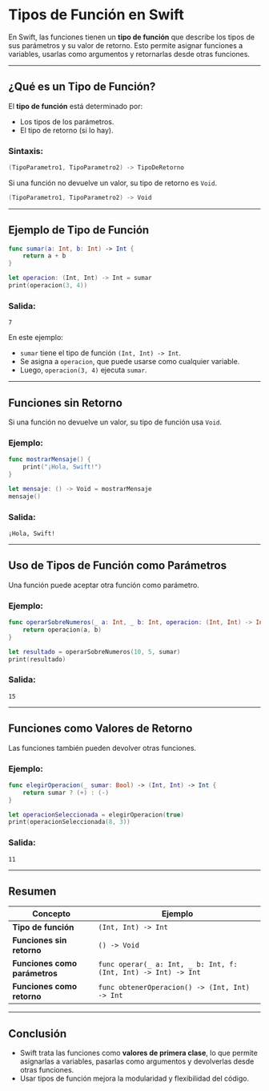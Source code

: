 # Tipos de Función en Swift

En Swift, las funciones tienen un **tipo de función** que describe los tipos de sus parámetros y su valor de retorno. Esto permite asignar funciones a variables, usarlas como argumentos y retornarlas desde otras funciones.

---

## ¿Qué es un Tipo de Función?

El **tipo de función** está determinado por:
- Los tipos de los parámetros.
- El tipo de retorno (si lo hay).

### Sintaxis:
```swift
(TipoParametro1, TipoParametro2) -> TipoDeRetorno
```

Si una función no devuelve un valor, su tipo de retorno es `Void`.

```swift
(TipoParametro1, TipoParametro2) -> Void
```

---

## Ejemplo de Tipo de Función

```swift
func sumar(a: Int, b: Int) -> Int {
    return a + b
}

let operacion: (Int, Int) -> Int = sumar
print(operacion(3, 4))
```

### Salida:
```
7
```

En este ejemplo:
- `sumar` tiene el tipo de función `(Int, Int) -> Int`.
- Se asigna a `operacion`, que puede usarse como cualquier variable.
- Luego, `operacion(3, 4)` ejecuta `sumar`.

---

## Funciones sin Retorno

Si una función no devuelve un valor, su tipo de función usa `Void`.

### Ejemplo:
```swift
func mostrarMensaje() {
    print("¡Hola, Swift!")
}

let mensaje: () -> Void = mostrarMensaje
mensaje()
```

### Salida:
```
¡Hola, Swift!
```

---

## Uso de Tipos de Función como Parámetros

Una función puede aceptar otra función como parámetro.

### Ejemplo:
```swift
func operarSobreNumeros(_ a: Int, _ b: Int, operacion: (Int, Int) -> Int) -> Int {
    return operacion(a, b)
}

let resultado = operarSobreNumeros(10, 5, sumar)
print(resultado)
```

### Salida:
```
15
```

---

## Funciones como Valores de Retorno

Las funciones también pueden devolver otras funciones.

### Ejemplo:
```swift
func elegirOperacion(_ sumar: Bool) -> (Int, Int) -> Int {
    return sumar ? (+) : (-)
}

let operacionSeleccionada = elegirOperacion(true)
print(operacionSeleccionada(8, 3))
```

### Salida:
```
11
```

---

## Resumen

| Concepto                 | Ejemplo |
|--------------------------|---------|
| **Tipo de función**      | `(Int, Int) -> Int` |
| **Funciones sin retorno** | `() -> Void` |
| **Funciones como parámetros** | `func operar(_ a: Int, _ b: Int, f: (Int, Int) -> Int) -> Int` |
| **Funciones como retorno** | `func obtenerOperacion() -> (Int, Int) -> Int` |

---

## Conclusión

- Swift trata las funciones como **valores de primera clase**, lo que permite asignarlas a variables, pasarlas como argumentos y devolverlas desde otras funciones.
- Usar tipos de función mejora la modularidad y flexibilidad del código.

